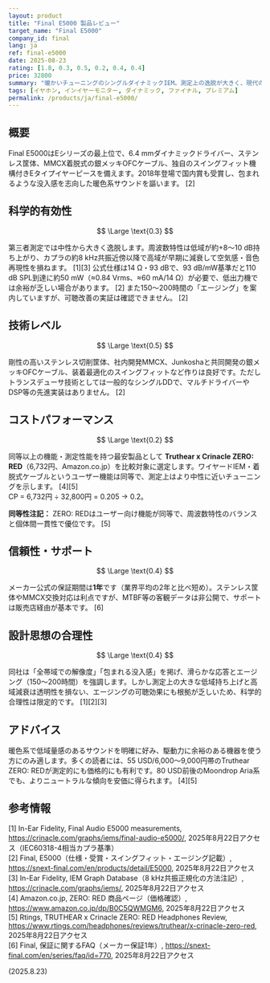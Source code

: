 ```yaml
---
layout: product
title: "Final E5000 製品レビュー"
target_name: "Final E5000"
company_id: final
lang: ja
ref: final-e5000
date: 2025-08-23
rating: [1.8, 0.3, 0.5, 0.2, 0.4, 0.4]
price: 32800
summary: "暖かいチューニングのシングルダイナミックIEM。測定上の逸脱が大きく、現代の良測定モデルに対してコストパフォーマンスは低いです"
tags: [イヤホン, インイヤーモニター, ダイナミック, ファイナル, プレミアム]
permalink: /products/ja/final-e5000/
---
```

## 概要

Final E5000はEシリーズの最上位で、6.4 mmダイナミックドライバー、ステンレス筐体、MMCX着脱式の銀メッキOFCケーブル、独自のスイングフィット機構付きEタイプイヤーピースを備えます。2018年登場で国内賞も受賞し、包まれるような没入感を志向した暖色系サウンドを謳います。 [2]

## 科学的有効性

$$ \Large \text{0.3} $$

第三者測定では中性から大きく逸脱します。周波数特性は低域が約+8〜10 dB持ち上がり、カプラの約8 kHz共振近傍以降で高域が早期に減衰して空気感・音色再現性を損ねます。 [1][3] 公式仕様は14 Ω・93 dBで、93 dB/mW基準だと110 dB SPL到達に約50 mW（≈0.84 Vrms、≈60 mA/14 Ω）が必要で、低出力機では余裕が乏しい場合があります。 [2] また150〜200時間の「エージング」を案内していますが、可聴改善の実証は確認できません。 [2]

## 技術レベル

$$ \Large \text{0.5} $$

剛性の高いステンレス切削筐体、社内開発MMCX、Junkoshaと共同開発の銀メッキOFCケーブル、装着最適化のスイングフィットなど作りは良好です。ただしトランスデューサ技術としては一般的なシングルDDで、マルチドライバーやDSP等の先進実装はありません。 [2]

## コストパフォーマンス

$$ \Large \text{0.2} $$

同等以上の機能・測定性能を持つ最安製品として **Truthear x Crinacle ZERO: RED**（6,732円、Amazon.co.jp）を比較対象に選定します。ワイヤードIEM・着脱式ケーブルというユーザー機能は同等で、測定上はより中性に近いチューニングを示します。 [4][5]  
CP = 6,732円 ÷ 32,800円 = 0.205 → 0.2。

**同等性注記：** ZERO: REDはユーザー向け機能が同等で、周波数特性のバランスと個体間一貫性で優位です。 [5]

## 信頼性・サポート

$$ \Large \text{0.4} $$

メーカー公式の保証期間は**1年**です（業界平均の2年と比べ短め）。ステンレス筐体やMMCX交換対応は利点ですが、MTBF等の客観データは非公開で、サポートは販売店経由が基本です。 [6]

## 設計思想の合理性

$$ \Large \text{0.4} $$

同社は「全帯域での解像度」「包まれる没入感」を掲げ、滑らかな応答とエージング（150〜200時間）を強調します。しかし測定上の大きな低域持ち上げと高域減衰は透明性を損ない、エージングの可聴効果にも根拠が乏しいため、科学的合理性は限定的です。 [1][2][3]

## アドバイス

暖色系で低域量感のあるサウンドを明確に好み、駆動力に余裕のある機器を使う方にのみ適します。多くの読者には、55 USD/6,000〜9,000円帯のTruthear ZERO: REDが測定的にも価格的にも有利です。80 USD前後のMoondrop Aria系でも、よりニュートラルな傾向を安価に得られます。 [4][5]

## 参考情報

[1] In-Ear Fidelity, Final Audio E5000 measurements, https://crinacle.com/graphs/iems/final-audio-e5000/, 2025年8月22日アクセス（IEC60318-4相当カプラ基準）  
[2] Final, E5000（仕様・受賞・スイングフィット・エージング記載）, https://snext-final.com/en/products/detail/E5000, 2025年8月22日アクセス  
[3] In-Ear Fidelity, IEM Graph Database（8 kHz共振正規化の方法注記）, https://crinacle.com/graphs/iems/, 2025年8月22日アクセス  
[4] Amazon.co.jp, ZERO: RED 商品ページ（価格確認）, https://www.amazon.co.jp/dp/B0C5QWMGM6, 2025年8月22日アクセス  
[5] Rtings, TRUTHEAR x Crinacle ZERO: RED Headphones Review, https://www.rtings.com/headphones/reviews/truthear/x-crinacle-zero-red, 2025年8月22日アクセス  
[6] Final, 保証に関するFAQ（メーカー保証1年）, https://snext-final.com/en/series/faq/id=770, 2025年8月22日アクセス

(2025.8.23)

